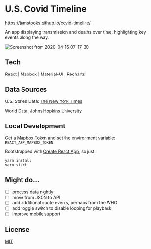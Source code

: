 # U.S. Covid Timeline

https://jamstooks.github.io/covid-timeline/

An app displaying transmission and deaths over time, highlighting key events along the way.

![Screenshot from 2020-04-16 07-17-30](https://user-images.githubusercontent.com/585436/79476973-7c0d9480-7fbe-11ea-879f-4b571a0cbc08.png)

## Tech

[React](https://reactjs.org/) |
[Mapbox](https://www.mapbox.com/) |
[Material-UI](https://material-ui.com/) |
[Recharts](https://recharts.org/en-US/)

## Data Sources

U.S. States Data: [The New York Times](https://github.com/nytimes/covid-19-data)

World Data: [Johns Hopkins University](https://github.com/CSSEGISandData/COVID-19)

## Local Development

Get a [Mapbox Token](https://www.mapbox.com/) and set the environment variable: `REACT_APP_MAPBOX_TOKEN`

Bootstrapped with [Create React App](https://github.com/facebook/create-react-app), so just:

```
yarn install
yarn start
```

## Might do...

- [ ] process data nightly
- [ ] move from JSON to API
- [ ] add additional quote events, perhaps from the WHO
- [ ] add toggle switch to disable looping for playback
- [ ] improve mobile support

## License

[MIT](https://opensource.org/licenses/MIT)
